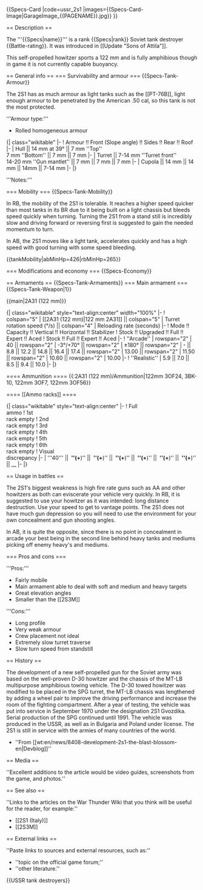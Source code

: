{{Specs-Card
|code=ussr_2s1
|images={{Specs-Card-Image|GarageImage_{{PAGENAME}}.jpg}}
}}

== Description ==
<!-- ''In the description, the first part should be about the history of the creation and combat usage of the vehicle, as well as its key features. In the second part, tell the reader about the ground vehicle in the game. Insert a screenshot of the vehicle, so that if the novice player does not remember the vehicle by name, he will immediately understand what kind of vehicle the article is talking about.'' -->
The '''{{Specs|name}}''' is a rank {{Specs|rank}} Soviet tank destroyer {{Battle-rating}}. It was introduced in [[Update "Sons of Attila"]].

This self-propelled howitzer sports a 122 mm and is fully amphibious though in game it is not currently capable buoyancy.

== General info ==
=== Survivability and armour ===
{{Specs-Tank-Armour}}
<!-- ''Describe armour protection. Note the most well protected and key weak areas. Appreciate the layout of modules as well as the number and location of crew members. Is the level of armour protection sufficient, is the placement of modules helpful for survival in combat? If necessary use a visual template to indicate the most secure and weak zones of the armour.'' -->
The 2S1 has as much armour as light tanks such as the [[PT-76B]], light enough armour to be penetrated by the American .50 cal, so this tank is not the most protected.

'''Armour type:'''

* Rolled homogeneous armour

{| class="wikitable"
|-
! Armour !! Front (Slope angle) !! Sides !! Rear !! Roof
|-
| Hull || 14 mm at 39° || 7 mm ''Top'' <br> 7 mm ''Bottom'' || 7 mm || 7 mm
|-
| Turret || 7-14 mm ''Turret front'' <br>14-20 mm ''Gun mantlet'' || 7 mm || 7 mm || 7 mm
|-
| Cupola || 14 mm || 14 mm || 14mm || 7-14 mm
|-
|}

'''Notes:''' <!-- From homogeneous armour plus structural steel gives 18 mm of armour -->
<!--  Suspension wheels are 20 mm thick, tracks are 20 mm thick. -->

=== Mobility ===
{{Specs-Tank-Mobility}}
<!-- ''Write about the mobility of the ground vehicle. Estimate the specific power and manoeuvrability, as well as the maximum speed forwards and backwards.'' -->
In RB, the mobility of the 2S1 is tolerable. It reaches a higher speed quicker than most tanks in its BR due to it being built on a light chassis but bleeds speed quickly when turning. Turning the 2S1 from a stand still is incredibly slow and driving forward or reversing first is suggested to gain the needed momentum to turn.

In AB, the 2S1 moves like a light tank, accelerates quickly and has a high speed with good turning with some speed bleeding.

{{tankMobility|abMinHp=426|rbMinHp=265}}

=== Modifications and economy ===
{{Specs-Economy}}

== Armaments ==
{{Specs-Tank-Armaments}}
=== Main armament ===
{{Specs-Tank-Weapon|1}}
<!-- ''Give the reader information about the characteristics of the main gun. Assess its effectiveness in a battle based on the reloading speed, ballistics and the power of shells. Do not forget about the flexibility of the fire, that is how quickly the cannon can be aimed at the target, open fire on it and aim at another enemy. Add a link to the main article on the gun: <code><nowiki>{{main|Name of the weapon}}</nowiki></code>. Describe in general terms the ammunition available for the main gun. Give advice on how to use them and how to fill the ammunition storage.'' -->
{{main|2A31 (122 mm)}}

{| class="wikitable" style="text-align:center" width="100%"
|-
! colspan="5" | [[2A31 (122 mm)|122 mm 2A31]] || colspan="5" | Turret rotation speed (°/s) || colspan="4" | Reloading rate (seconds)
|-
! Mode !! Capacity !! Vertical !! Horizontal !! Stabilizer
! Stock !! Upgraded !! Full !! Expert !! Aced
! Stock !! Full !! Expert !! Aced
|-
! ''Arcade''
| rowspan="2" | 40 || rowspan="2" | -3°/+70° || rowspan="2" | ±180° || rowspan="2" | - || 8.8 || 12.2 || 14.8 || 16.4 || 17.4 || rowspan="2" | 13.00 || rowspan="2" | 11.50 || rowspan="2" | 10.60 || rowspan="2" | 10.00
|-
! ''Realistic''
| 5.9 || 7.0 || 8.5 || 9.4 || 10.0
|-
|}

==== Ammunition ====
{{:2A31 (122 mm)/Ammunition|122mm 3OF24, 3BK-10, 122mm 3OF7, 122mm 3OF56}}

==== [[Ammo racks]] ====
<!-- [[File:Ammoracks_{{PAGENAME}}.png|right|thumb|x250px|[[Ammo racks]] of the {{PAGENAME}}]] -->
<!-- '''Last updated:''' -->
{| class="wikitable" style="text-align:center"
|-
! Full<br>ammo
! 1st<br>rack empty
! 2nd<br>rack empty
! 3rd<br>rack empty
! 4th<br>rack empty
! 5th<br>rack empty
! 6th<br>rack empty
! Visual<br>discrepancy
|-
| '''40''' || __&nbsp;''(+__)'' || __&nbsp;''(+__)'' || __&nbsp;''(+__)'' || __&nbsp;''(+__)'' || __&nbsp;''(+__)'' || __&nbsp;''(+__)'' || __
|-
|}

== Usage in battles ==
<!-- ''Describe the tactics of playing in the vehicle, the features of using vehicles in the team and advice on tactics. Refrain from creating a "guide" - do not impose a single point of view but instead give the reader food for thought. Describe the most dangerous enemies and give recommendations on fighting them. If necessary, note the specifics of the game in different modes (AB, RB, SB).'' -->
The 2S1's biggest weakness is high fire rate guns such as AA and other howitzers as both can eviscerate your vehicle very quickly. In RB, it is suggested to use your howitzer as it was intended: long distance destruction. Use your speed to get to vantage points. The 2S1 does not have much gun depression so you will need to use the environment for your own concealment and gun shooting angles.

In AB, it is quite the opposite, since there is no point in concealment in arcade your best being in the second line behind heavy tanks and mediums picking off enemy heavy's and mediums.

=== Pros and cons ===
<!-- ''Summarise and briefly evaluate the vehicle in terms of its characteristics and combat effectiveness. Mark its pros and cons in a bulleted list. Try not to use more than 6 points for each of the characteristics. Avoid using categorical definitions such as "bad", "good" and the like - use substitutions with softer forms such as "inadequate" and "effective".'' -->

'''Pros:'''

* Fairly mobile
* Main armament able to deal with soft and medium and heavy targets
* Great elevation angles
* Smaller than the [[2S3M]]

'''Cons:'''

* Long profile
* Very weak armour
* Crew placement not ideal
* Extremely slow turret traverse
* Slow turn speed from standstill

== History ==
<!-- ''Describe the history of the creation and combat usage of the vehicle in more detail than in the introduction. If the historical reference turns out to be too long, take it to a separate article, taking a link to the article about the vehicle and adding a block "/History" (example: <nowiki>https://wiki.warthunder.com/(Vehicle-name)/History</nowiki>) and add a link to it here using the <code>main</code> template. Be sure to reference text and sources by using <code><nowiki><ref></ref></nowiki></code>, as well as adding them at the end of the article with <code><nowiki><references /></nowiki></code>. This section may also include the vehicle's dev blog entry (if applicable) and the in-game encyclopedia description (under <code><nowiki>=== In-game description ===</nowiki></code>, also if applicable).'' -->
The development of a new self-propelled gun for the Soviet army was based on the well-proven D-30 howitzer and the chassis of the MT-LB multipurpose amphibious towing vehicle. The D-30 towed howitzer was modified to be placed in the SPG turret, the MT-LB chassis was lengthened by adding a wheel pair to improve the driving performance and increase the room of the fighting compartment. After a year of testing, the vehicle was put into service in September 1970 under the designation 2S1 Gvozdika. Serial production of the SPG continued until 1991. The vehicle was produced in the USSR, as well as in Bulgaria and Poland under license. The 2S1 is still in service with the armies of many countries of the world.

- ''From [[wt:en/news/8408-development-2s1-the-blast-blossom-en|Devblog]]''

== Media ==
<!-- ''Excellent additions to the article would be video guides, screenshots from the game, and photos.'' -->
''Excellent additions to the article would be video guides, screenshots from the game, and photos.''

== See also ==
<!-- ''Links to the articles on the War Thunder Wiki that you think will be useful for the reader, for example:''
* ''reference to the series of the vehicles;''
* ''links to approximate analogues of other nations and research trees.'' -->
''Links to the articles on the War Thunder Wiki that you think will be useful for the reader, for example:''

* [[2S1 (Italy)]]
* [[2S3M]]

== External links ==
<!-- ''Paste links to sources and external resources, such as:''
* ''topic on the official game forum;''
* ''other literature.'' -->
''Paste links to sources and external resources, such as:''

* ''topic on the official game forum;''
* ''other literature.''

{{USSR tank destroyers}}